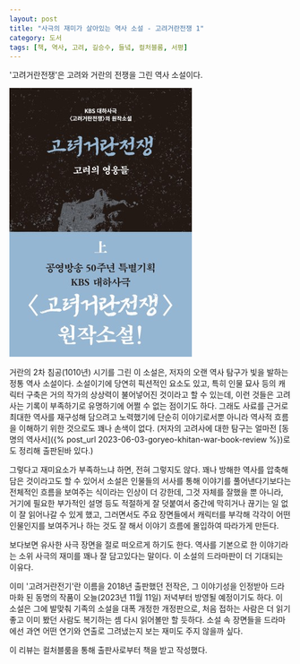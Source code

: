 ```yaml
---
layout: post
title: "사극의 재미가 살아있는 역사 소설 - 고려거란전쟁 1"
category: 도서
tags: [책, 역사, 고려, 길승수, 들녘, 컬처블룸, 서평]
---
```


'고려거란전쟁'은
고려와 거란의 전쟁을 그린 역사 소설이다.

![표지](/images/goryeo-khitan-war-1-book-h480.jpg)

거란의 2차 침공(1010년) 시기를 그린 이 소설은,
저자의 오랜 역사 탐구가 빛을 발하는 정통 역사 소설이다.
소설이기에 당연히 픽션적인 요소도 있고,
특히 인물 묘사 등의 캐릭터 구축은 거의 작가의 상상력이 불어넣어진 것이라고 할 수 있는데,
이런 것들은 고려사는 기록이 부족하기로 유명하기에 어쩔 수 없는 점이기도 하다.
그래도 사료를 근거로 최대한 역사를 재구성해 담으려고 노력했기에
단순히 이야기로서뿐 아니라 역사적 흐름을 이해하기 위한 것으로도 꽤나 손색이 없다.
(저자의 고려사에 대한 탐구는 얼마전 [동명의 역사서]({% post_url 2023-06-03-goryeo-khitan-war-book-review %})로도 정리해 출판된바 있다.)

그렇다고 재미요소가 부족하느냐 하면, 전혀 그렇지도 않다.
꽤나 방해한 역사를 압축해 담은 것이라고도 할 수 있어서
소설은 인물들의 서사를 통해 이야기를 풀어낸다기보다는
전체적인 흐름을 보여주는 식이라는 인상이 더 강한데,
그것 자체를 잘했을 뿐 아니라,
거기에 필요한 부가적인 설명 등도 적절하게 잘 덧붙여서
중간에 막히거나 끊기는 일 없이 잘 읽어나갈 수 있게 했고,
그러면서도 주요 장면들에서 캐릭터를 부각해
각각이 어떤 인물인지를 보여주거나 하는 것도 잘 해서
이야기 흐름에 몰입하여 따라가게 만든다.

보다보면 유사한 사극 장면을 절로 떠오르게 하기도 한다.
역사를 기본으로 한 이야기라는 소위 사극의 재미를 꽤나 잘 담고있다는 말이다.
이 소설의 드라마판이 더 기대되는 이유다.

이미 '고려거란전기'란 이름을 2018년 출판했던 전작은,
그 이야기성을 인정받아 드라마화 된 동명의 작품이
오늘(2023년 11월 11일) 저녁부터 방영될 예정이기도 하다.
이 소설은 그에 발맞춰 기족의 소설을 대폭 개정한 개정판으로,
처음 접하는 사람은 더 읽기 좋고
이미 봤던 사람도 복기하는 셈 다시 읽어볼만 할 듯하다.
소설 속 장면들을 드라마에선 과연 어떤 연기와 연출로 그려냈는지 보는 재미도 주지 않을까 싶다.



<div class="im im-info">
이 리뷰는 컬처블룸을 통해 출판사로부터 책을 받고 작성했다.
</div>
